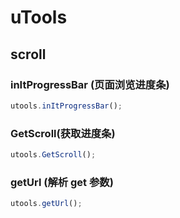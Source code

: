 # uTools

## scroll

### inItProgressBar (页面浏览进度条)

```javascript
utools.inItProgressBar();
```

### GetScroll(获取进度条)

```javascript
utools.GetScroll();
```

### getUrl (解析 get 参数)

```javascript
utools.getUrl();
```
